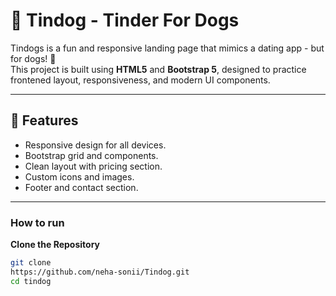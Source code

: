 # 🐶 Tindog - Tinder For Dogs
Tindogs is a fun and responsive landing page that mimics a dating app - but for dogs! 🐾 <br>
This project is built using **HTML5** and **Bootstrap 5**, designed to practice frontened layout, responsiveness, and modern UI components.

---

## 🔧 Features
 - Responsive design for all devices.
 - Bootstrap grid and components.
 - Clean layout with pricing section.
 - Custom icons and images.
 - Footer and contact section.

 ---

 ### How to run

 **Clone the Repository**
 ```bash
 git clone
https://github.com/neha-sonii/Tindog.git
 cd tindog
 ```
